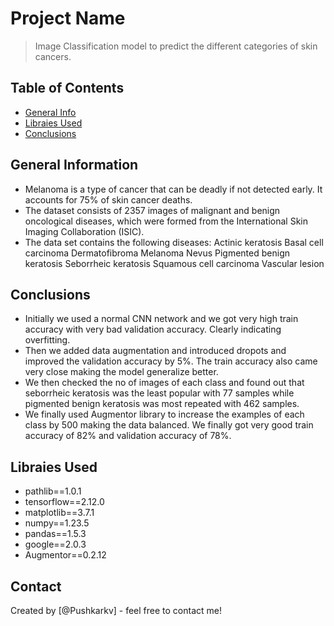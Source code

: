 # Project Name
> Image Classification model to predict the different categories of skin cancers.


## Table of Contents
* [General Info](#general-information)
* [Libraies Used](#Libraies-used)
* [Conclusions](#conclusions)

<!-- You can include any other section that is pertinent to your problem -->

## General Information
- Melanoma is a type of cancer that can be deadly if not detected early. It accounts for 75% of skin cancer deaths.
- The dataset consists of 2357 images of malignant and benign oncological diseases, which were formed from the International Skin Imaging Collaboration (ISIC).
- The data set contains the following diseases:
Actinic keratosis
Basal cell carcinoma
Dermatofibroma
Melanoma
Nevus
Pigmented benign keratosis
Seborrheic keratosis
Squamous cell carcinoma
Vascular lesion

<!-- You don't have to answer all the questions - just the ones relevant to your project. -->

## Conclusions
- Initially we used a normal CNN network and we got very high train accuracy with very bad validation accuracy. Clearly indicating overfitting.
- Then we added data augmentation and introduced dropots and improved the validation accuracy by 5%. The train accuracy also came very close making the model generalize better.
- We then checked the no of images of each class and found out that seborrheic keratosis was the least popular with 77 samples while pigmented benign keratosis was most repeated with 462 samples.
- We finally used Augmentor library to increase the examples of each class by 500 making the data balanced. We finally got very good train accuracy of 82% and validation accuracy of 78%.

<!-- You don't have to answer all the questions - just the ones relevant to your project. -->


## Libraies Used
- pathlib==1.0.1
- tensorflow==2.12.0
- matplotlib==3.7.1
- numpy==1.23.5
- pandas==1.5.3
- google==2.0.3
- Augmentor==0.2.12

<!-- As the libraries versions keep on changing, it is recommended to mention the version of library used in this project -->



## Contact
Created by [@Pushkarkv] - feel free to contact me!


<!-- Optional -->
<!-- ## License -->
<!-- This project is open source and available under the [... License](). -->

<!-- You don't have to include all sections - just the one's relevant to your project -->